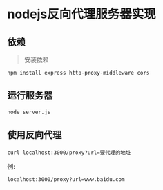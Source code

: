 # nodejs反向代理服务器实现

## 依赖

> 安装依赖

```shell
npm install express http-proxy-middleware cors
```

## 运行服务器

```shell
node server.js
```

## 使用反向代理

```shell
curl localhost:3000/proxy?url=要代理的地址
```

例:
```shell
localhost:3000/proxy?url=www.baidu.com
```
